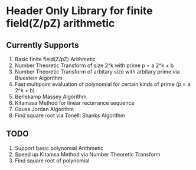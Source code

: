 # Header Only Library for finite field(Z/pZ) arithmetic

## Currently Supports
1. Basic finite field(Z/pZ) Arithmetic
2. Number Theoretic Transform of size 2^k with prime p = a 2^k + b
3. Number Theoretic Transform of arbitary size with arbitary prime 
via Bluestein Algorithm
4. Fast multipoint evaluation of polynomial for certain kinds of prime (p = a 2^k + b)
5. Berlekamp Massey Algorithm
6. Kitamasa Method for linear recurrance sequence
7. Gauss Jordan Algorithm 
8. Find square root via Tonelli Shanks Algorithm

## TODO
1. Support basic polynomial Arithmetic
2. Speed up Kitamsa Method via Number Theoretic Transform
3. Find square root of polynomial 